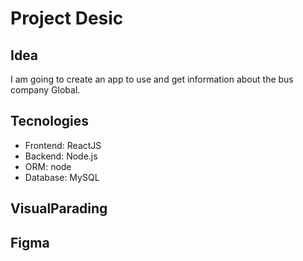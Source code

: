# Project Desic
## Idea
I am going to create an app to use and get information about the bus company Global.
## Tecnologies
* Frontend: ReactJS
* Backend: Node.js
* ORM: node
* Database: MySQL
## VisualParading
## Figma
